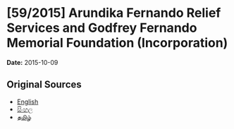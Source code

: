 # [59/2015] Arundika Fernando Relief Services and Godfrey Fernando Memorial Foundation (Incorporation)

**Date:** 2015-10-09

## Original Sources

- [English](https://documents.gov.lk/view/bills/2015/10/59-2015_E.pdf)
- [සිංහල](https://documents.gov.lk/view/bills/2015/10/59-2015_S.pdf)
- [தமிழ்](https://documents.gov.lk/view/bills/2015/10/59-2015_T.pdf)

